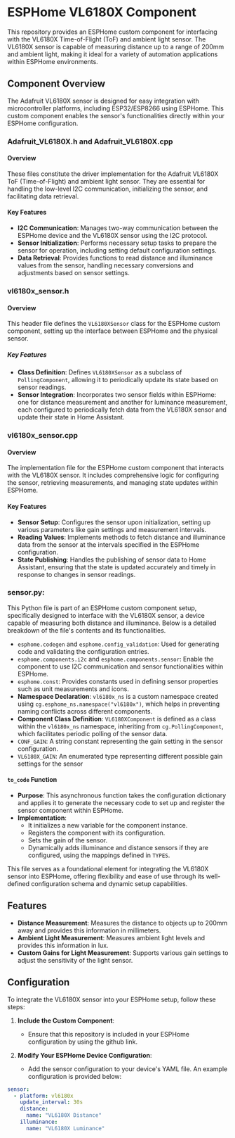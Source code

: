 # ESPHome VL6180X Component

This repository provides an ESPHome custom component for interfacing with the VL6180X Time-of-Flight (ToF) and ambient light sensor. The VL6180X sensor is capable of measuring distance up to a range of 200mm and ambient light, making it ideal for a variety of automation applications within ESPHome environments.

## Component Overview

The Adafruit VL6180X sensor is designed for easy integration with microcontroller platforms, including ESP32/ESP8266 using ESPHome. This custom component enables the sensor's functionalities directly within your ESPHome configuration.

### Adafruit_VL6180X.h and Adafruit_VL6180X.cpp

#### Overview
These files constitute the driver implementation for the Adafruit VL6180X ToF (Time-of-Flight) and ambient light sensor. They are essential for handling the low-level I2C communication, initializing the sensor, and facilitating data retrieval.

#### Key Features
- **I2C Communication**: Manages two-way communication between the ESPHome device and the VL6180X sensor using the I2C protocol.
- **Sensor Initialization**: Performs necessary setup tasks to prepare the sensor for operation, including setting default configuration settings.
- **Data Retrieval**: Provides functions to read distance and illuminance values from the sensor, handling necessary conversions and adjustments based on sensor settings.

### vl6180x_sensor.h

#### Overview
This header file defines the `VL6180XSensor` class for the ESPHome custom component, setting up the interface between ESPHome and the physical sensor.

##### Key Features
- **Class Definition**: Defines `VL6180XSensor` as a subclass of `PollingComponent`, allowing it to periodically update its state based on sensor readings.
- **Sensor Integration**: Incorporates two sensor fields within ESPHome: one for distance measurement and another for luminance measurement, each configured to periodically fetch data from the VL6180X sensor and update their state in Home Assistant.

### vl6180x_sensor.cpp

#### Overview
The implementation file for the ESPHome custom component that interacts with the VL6180X sensor. It includes comprehensive logic for configuring the sensor, retrieving measurements, and managing state updates within ESPHome.

#### Key Features
- **Sensor Setup**: Configures the sensor upon initialization, setting up various parameters like gain settings and measurement intervals.
- **Reading Values**: Implements methods to fetch distance and illuminance data from the sensor at the intervals specified in the ESPHome configuration.
- **State Publishing**: Handles the publishing of sensor data to Home Assistant, ensuring that the state is updated accurately and timely in response to changes in sensor readings.

### **sensor.py**:
This Python file is part of an ESPHome custom component setup, specifically designed to interface with the VL6180X sensor, a device capable of measuring both distance and illuminance. Below is a detailed breakdown of the file's contents and its functionalities.
- `esphome.codegen` and `esphome.config_validation`: Used for generating code and validating the configuration entries.
- `esphome.components.i2c` and `esphome.components.sensor`: Enable the component to use I2C communication and sensor functionalities within ESPHome.
- `esphome.const`: Provides constants used in defining sensor properties such as unit measurements and icons.
- **Namespace Declaration**: `vl6180x_ns` is a custom namespace created using `cg.esphome_ns.namespace("vl6180x")`, which helps in preventing naming conflicts across different components.
- **Component Class Definition**: `VL6180XComponent` is defined as a class within the `vl6180x_ns` namespace, inheriting from `cg.PollingComponent`, which facilitates periodic polling of the sensor data.
- `CONF_GAIN`: A string constant representing the gain setting in the sensor configuration.
- `VL6180X_GAIN`: An enumerated type representing different possible gain settings for the sensor

#### `to_code` Function
- **Purpose**: This asynchronous function takes the configuration dictionary and applies it to generate the necessary code to set up and register the sensor component within ESPHome.
- **Implementation**:
  - It initializes a new variable for the component instance.
  - Registers the component with its configuration.
  - Sets the gain of the sensor.
  - Dynamically adds illuminance and distance sensors if they are configured, using the mappings defined in `TYPES`.

This file serves as a foundational element for integrating the VL6180X sensor into ESPHome, offering flexibility and ease of use through its well-defined configuration schema and dynamic setup capabilities.

## Features

- **Distance Measurement**: Measures the distance to objects up to 200mm away and provides this information in millimeters.
- **Ambient Light Measurement**: Measures ambient light levels and provides this information in lux.
- **Custom Gains for Light Measurement**: Supports various gain settings to adjust the sensitivity of the light sensor.

## Configuration

To integrate the VL6180X sensor into your ESPHome setup, follow these steps:

1. **Include the Custom Component**:
   - Ensure that this repository is included in your ESPHome configuration by using the github link.

2. **Modify Your ESPHome Device Configuration**:
   - Add the sensor configuration to your device's YAML file. An example configuration is provided below:

```yaml
sensor:
  - platform: vl6180x
    update_interval: 30s
    distance:
      name: "VL6180X Distance"
    illuminance:
      name: "VL6180X Luminance"